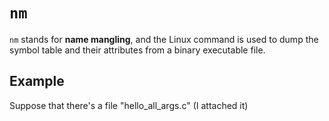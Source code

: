 # `nm`
`nm` stands for **name mangling**,
and the Linux command is used to dump the symbol table and their attributes from a binary executable file.

## Example
Suppose that there's a file "hello_all_args.c" (I attached it)

